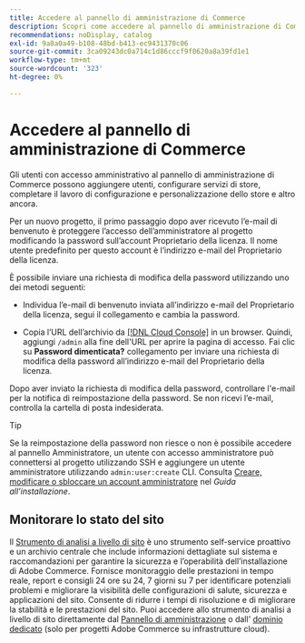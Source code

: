 ```yaml
---
title: Accedere al pannello di amministrazione di Commerce
description: Scopri come accedere al pannello di amministrazione di Commerce.
recommendations: noDisplay, catalog
exl-id: 9a8a0a49-b108-48bd-b413-ec9431370c06
source-git-commit: 3ca09243dc0a714c1d86cccf9f0620a8a39fd1e1
workflow-type: tm+mt
source-wordcount: '323'
ht-degree: 0%

---
```


# Accedere al pannello di amministrazione di Commerce

Gli utenti con accesso amministrativo al pannello di amministrazione di Commerce possono aggiungere utenti, configurare servizi di store, completare il lavoro di configurazione e personalizzazione dello store e altro ancora.

Per un nuovo progetto, il primo passaggio dopo aver ricevuto l’e-mail di benvenuto è proteggere l’accesso dell’amministratore al progetto modificando la password sull’account Proprietario della licenza. Il nome utente predefinito per questo account è l’indirizzo e-mail del Proprietario della licenza.

È possibile inviare una richiesta di modifica della password utilizzando uno dei metodi seguenti:

- Individua l’e-mail di benvenuto inviata all’indirizzo e-mail del Proprietario della licenza, segui il collegamento e cambia la password.

- Copia l’URL dell’archivio da [[!DNL Cloud Console]](../cloud-guide/project/overview.md) in un browser. Quindi, aggiungi `/admin` alla fine dell&#39;URL per aprire la pagina di accesso. Fai clic su **Password dimenticata?** collegamento per inviare una richiesta di modifica della password all’indirizzo e-mail del Proprietario della licenza.

Dopo aver inviato la richiesta di modifica della password, controllare l&#39;e-mail per la notifica di reimpostazione della password. Se non ricevi l’e-mail, controlla la cartella di posta indesiderata.

>[!TIP]
>
>Se la reimpostazione della password non riesce o non è possibile accedere al pannello Amministratore, un utente con accesso amministratore può connettersi al progetto utilizzando SSH e aggiungere un utente amministratore utilizzando `admin:user:create` CLI. Consulta [Creare, modificare o sbloccare un account amministratore](https://experienceleague.adobe.com/docs/commerce-operations/installation-guide/tutorials/admin.html) nel _Guida all’installazione_.

## Monitorare lo stato del sito

Il [Strumento di analisi a livello di sito](https://experienceleague.adobe.com/en/docs/commerce-operations/tools/site-wide-analysis-tool/intro) è uno strumento self-service proattivo e un archivio centrale che include informazioni dettagliate sul sistema e raccomandazioni per garantire la sicurezza e l’operabilità dell’installazione di Adobe Commerce. Fornisce monitoraggio delle prestazioni in tempo reale, report e consigli 24 ore su 24, 7 giorni su 7 per identificare potenziali problemi e migliorare la visibilità delle configurazioni di salute, sicurezza e applicazioni del sito. Consente di ridurre i tempi di risoluzione e di migliorare la stabilità e le prestazioni del sito. Puoi accedere allo strumento di analisi a livello di sito direttamente dal [Pannello di amministrazione](https://experienceleague.adobe.com/en/docs/commerce-operations/tools/site-wide-analysis-tool/access#option-2-logging-in-to-your-site-wide-analysis-tool-dashboard-from-your-stores-admin-panel) o dall&#39; [dominio dedicato](https://experienceleague.adobe.com/en/docs/commerce-operations/tools/site-wide-analysis-tool/access#option-1-logging-in-to-your-site-wide-analysis-tool-dashboard-directly-from-the-site-wide-analysis-tool-domain-for-adobe-commerce-on-cloud-infrastructure-only) (solo per progetti Adobe Commerce su infrastrutture cloud).

